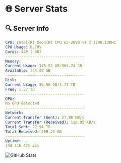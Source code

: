 # 🌐 Server Stats
## 🔍 Server Info
```yaml
CPU: Intel(R) Xeon(R) CPU E5-2699 v4 @ 1240.13MHz
CPU Usage: 0.70%
Cores: 44P | 88T
-----------------------------------
Memory:
Current Usage: 145.52 GB/503.74 GB
Available: 354.80 GB
-----------------------------------
Disk:
Current Usage: 59.90 GB/1.71 TB
Free: 1.57 TB
-----------------------------------
GPU:
No GPU detected
-----------------------------------
Network:
Current Transfer (Sent): 27.88 MB/s
Current Transfer (Received): 110.95 KB/s
Total Sent: 22.94 TB
Total Received: 208.28 GB
-----------------------------------
Uptime:
14d 11h 47m 25s
```
![GitHub Stats](https://img.shields.io/badge/Updated-2025-03-22_09:10:14-blue)